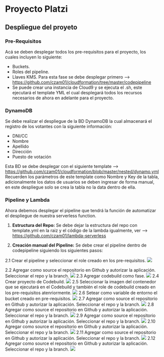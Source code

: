 # Proyecto Platzi

## Despliegue del proyeto

### Pre-Requisitos
Acá se deben desplegar todos los pre-requisitos para el proyecto, los cuales incluyen lo siguiente: 
*  Buckets.
*  Roles del pipeline.
*  Llaves KMS.
Para esta fase se debe desplegar primero --> https://github.com/czam01/cloudformation/tree/master/codepipeline 
*  Se puede crear una instancia de Cloud9 y se ejecuta el .sh, este ejecutará el template YML el cual desplegará todos los recursos necesarios de ahora en adelante para el proyecto.

### DynamoDB
Se debe realizar el despliegue de la BD DynamoDB la cual almacenará el registro de los votantes con la siguiente información:
*  DNI/CC
*  Nombre
*  Apellido
*  Dirección
*  Puesto de votación

Esta BD se debe desplegar con el siguiente template --> https://github.com/czam01/cloudformation/blob/master/nested/dynamo.yml 
Recuerden los parámetros de este template como Nombre y Key de la tabla, adicionalmente los datos de usuarios se deben ingresar de forma manual, en este despliegue solo se crea la tabla no la data dentro de ella.

### Pipeline y Lambda
Ahora debemos desplegar el pipeline que tendrá la función de automatizar el despliegue de nuestra serverless function.

1.  **Estructura del Repo:** Se debe dejar la estructura del repo con template.yml en la raiz y el código de la lambda igualmente, ver --> https://github.com/czam01/lambda-serverless

2.  **Creación manual del Pipeline:** Se debe crear el pipeline dentro de codepipeline siguiendo los siguientes pasos:

2.1  Crear el pipeline y seleccionar el role creado en los pre-requisitos.
![](https://github.com/czam01/lambda-payu/blob/master/images/i1.png)

2.2  Agregar como source el repositorio en Github y autorizar la aplicación. Seleccionar el repo y la branch.
![](https://github.com/czam01/lambda-payu/blob/master/images/i2.png)
2.3  Agregar  codebuild como fase.
![](https://github.com/czam01/lambda-payu/blob/master/images/i3.png)
2.4  Crear proyecto de Codebuild.
![](https://github.com/czam01/lambda-payu/blob/master/images/i4.png)
2.5  Seleccionar la imagen del contenedor que se ejecutará en el Codebuild y también el role de codebuild creado en los pre-requisitos atenriormente.
![](https://github.com/czam01/lambda-payu/blob/master/images/i5.png)
2.6  Setear como variable de entorno el bucket creado en pre-requisitos.
![](https://github.com/czam01/lambda-payu/blob/master/images/i6.png)
2.7  Agregar como source el repositorio en Github y autorizar la aplicación. Seleccionar el repo y la branch.
![](https://github.com/czam01/lambda-payu/blob/master/images/i7.png)
2.8  Agregar como source el repositorio en Github y autorizar la aplicación. Seleccionar el repo y la branch.
![](https://github.com/czam01/lambda-payu/blob/master/images/i8.png)
2.9  Agregar como source el repositorio en Github y autorizar la aplicación. Seleccionar el repo y la branch.
![](https://github.com/czam01/lambda-payu/blob/master/images/i9.png)
2.10  Agregar como source el repositorio en Github y autorizar la aplicación. Seleccionar el repo y la branch.
![](https://github.com/czam01/lambda-payu/blob/master/images/i10.png)
2.11  Agregar como source el repositorio en Github y autorizar la aplicación. Seleccionar el repo y la branch.
![](https://github.com/czam01/lambda-payu/blob/master/images/i11.png)
2.12  Agregar como source el repositorio en Github y autorizar la aplicación. Seleccionar el repo y la branch.
![](https://github.com/czam01/lambda-payu/blob/master/images/i12.png)








